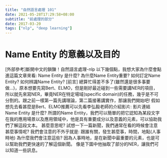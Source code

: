 ```yaml
---
title: "自然語言處理 101"
date: 2021-05-28T17:29:58+08:00
subtitle: "前處理的部分"
date: 2017-03-20
tags: ["nlp", "deep learning"]
---
```

# Name Entity 的意義以及目的
[外部參考]斷開中文的鎖鍊！自然語言處理-nlp 
以下幾個點，我想大家為什麼會點進這篇文章來看:
Name Entity 是什麼?
為什麼Name Entity重要?
如何訂定Name Entity?
如何辨識Name Entity?
[前言]
總算忙得差不多了(雖然還是很多事要做...)，原本想要先寫Bert、ELMO，但是剛好最近碰到一些需要講NER的項目，所以就先來寫NER，畢竟NER在特定場域(specific domain)的任務，幾乎是不可分割的。跟之前一樣第一篇先講理論，第二篇接著講實作，那讓我們開始吧!
假如想先去看甚麼是Bert、ELMO推薦可以先看李弘毅老師的介紹影片:
影片連結
Name Entity 是什麼?
所謂的Name Entity，我們可以簡單的把它認知為某段文字在我的應用場景以及應用領域中，他是具有重要成分以及意義的元素，可以協助我們了解這段文本。
甚麼意思呢?
試想一下一篇新聞，我們通常在看的時候會注意甚麼事情呢?
我們會注意的不外乎就是:
跟誰有關，發生甚麼事，時間，地點(人事時地)
為什麼我們會注意這些?
因為人事時地，是在新聞中最重要的元素，也是可以幫助我們更快速的了解這個新聞。 像是下圖中他抽取了部分的NER，讓我們可以知道一些訊息。
